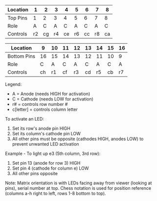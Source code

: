 | Location   | 1   | 2   | 3   | 4   | 5   | 6   | 7   | 8   |
|------------|-----|-----|-----|-----|-----|-----|-----|-----|
| Top Pins   | 1   | 2   | 3   | 4   | 5   | 6   | 7   | 8   |
| Role       | A   | C   | A   | C   | A   | C   | A   | C   |
| Controls   | r2  | cg  | r4  | ce  | r6  | cc  | r8  | ca  |

| Location   | 9   | 10  | 11  | 12  | 13  | 14  | 15  | 16  |
|------------|-----|-----|-----|-----|-----|-----|-----|-----|
| Bottom Pins| 16  | 15  | 14  | 13  | 12  | 11  | 10  | 9   |
| Role       | C   | A   | C   | A   | C   | A   | C   | A   |
| Controls   | ch  | r1  | cf  | r3  | cd  | r5  | cb  | r7  |

Legend:
- A = Anode (needs HIGH for activation)
- C = Cathode (needs LOW for activation)
- r# = controls row number #
- c[letter] = controls column letter

To activate an LED:
1. Set its row's anode pin HIGH
2. Set its column's cathode pin LOW
3. All other pins must be opposite (cathodes HIGH, anodes LOW) to prevent unwanted LED activation

Example - To light up e3 (5th column, 3rd row):
1. Set pin 13 (anode for row 3) HIGH
2. Set pin 4 (cathode for column e) LOW
3. All other pins opposite

Note: Matrix orientation is with LEDs facing away from viewer (looking at pins), serial number at top. Chess notation is used for position reference (columns a-h right to left, rows 1-8 bottom to top).
